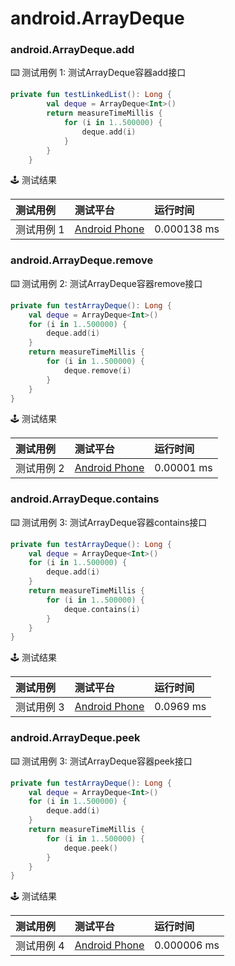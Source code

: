 # android.ArrayDeque
### android.ArrayDeque.add

:keyboard: 测试用例 1: 测试ArrayDeque容器add接口

```kotlin
private fun testLinkedList(): Long {
        val deque = ArrayDeque<Int>()
        return measureTimeMillis {
            for (i in 1..500000) {
                deque.add(i)
            }
        }
    }
```

:joystick: 测试结果

| 测试用例   | 测试平台           | 运行时间        |
|:-------|:---------------|:------------|
| 测试用例 1 | [Android Phone] | 0.000138 ms |


### android.ArrayDeque.remove

:keyboard: 测试用例 2: 测试ArrayDeque容器remove接口 

```kotlin
private fun testArrayDeque(): Long {
    val deque = ArrayDeque<Int>()
    for (i in 1..500000) {
        deque.add(i)
    }
    return measureTimeMillis {
        for (i in 1..500000) {
            deque.remove(i)
        }
    }
}

```
:joystick: 测试结果

| 测试用例   | 测试平台           | 运行时间        |
|:-------|:---------------|:------------|
| 测试用例 2 | [Android Phone] | 0.00001 ms |

### android.ArrayDeque.contains

:keyboard: 测试用例 3: 测试ArrayDeque容器contains接口 

```kotlin
private fun testArrayDeque(): Long {
    val deque = ArrayDeque<Int>()
    for (i in 1..500000) {
        deque.add(i)
    }
    return measureTimeMillis {
        for (i in 1..500000) {
            deque.contains(i)
        }
    }
}
```
:joystick: 测试结果

| 测试用例   | 测试平台           | 运行时间        |
|:-------|:---------------|:------------|
| 测试用例 3 | [Android Phone] | 0.0969 ms |

### android.ArrayDeque.peek

:keyboard: 测试用例 3: 测试ArrayDeque容器peek接口 

```kotlin
private fun testArrayDeque(): Long {
    val deque = ArrayDeque<Int>()
    for (i in 1..500000) {
        deque.add(i)
    }
    return measureTimeMillis {
        for (i in 1..500000) {
            deque.peek()
        }
    }
}
```
:joystick: 测试结果

| 测试用例   | 测试平台           | 运行时间        |
|:-------|:---------------|:------------|
| 测试用例 4 | [Android Phone] | 0.000006 ms |

[Android Phone]: ../../../device/#android-phone